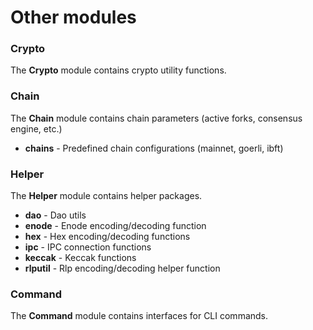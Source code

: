 # Other modules

### Crypto

The **Crypto** module contains crypto utility functions.

### Chain
The **Chain** module contains chain parameters (active forks, consensus engine, etc.)

* **chains** - Predefined chain configurations (mainnet, goerli, ibft)

### Helper

The **Helper** module contains helper packages.

* **dao** - Dao utils
* **enode** - Enode encoding/decoding function
* **hex** - Hex encoding/decoding functions
* **ipc** - IPC connection functions
* **keccak** - Keccak functions
* **rlputil** - Rlp encoding/decoding helper function

### Command

The **Command** module contains interfaces for CLI commands.
